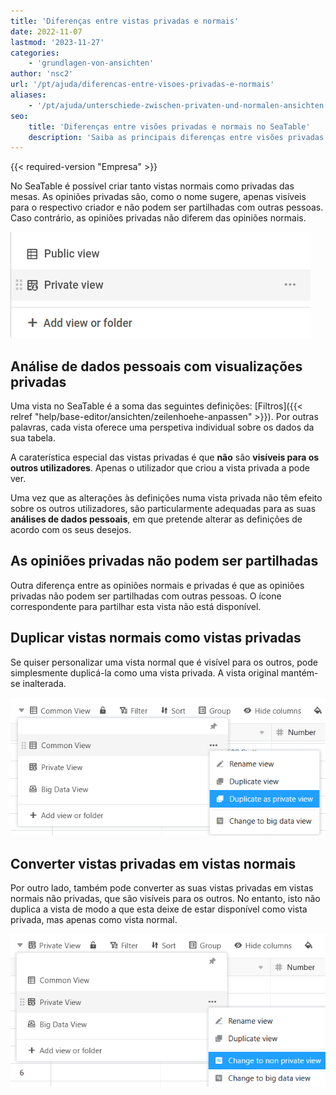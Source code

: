 ```yaml
---
title: 'Diferenças entre vistas privadas e normais'
date: 2022-11-07
lastmod: '2023-11-27'
categories:
    - 'grundlagen-von-ansichten'
author: 'nsc2'
url: '/pt/ajuda/diferencas-entre-visoes-privadas-e-normais'
aliases:
    - '/pt/ajuda/unterschiede-zwischen-privaten-und-normalen-ansichten'
seo:
    title: 'Diferenças entre visões privadas e normais no SeaTable'
    description: 'Saiba as principais diferenças entre visões privadas e normais no SeaTable e veja por que visões privadas para análise de dados pessoais são essenciais.'
---
```


{{< required-version "Empresa" >}}

No SeaTable é possível criar tanto vistas normais como privadas das mesas. As opiniões privadas são, como o nome sugere, apenas visíveis para o respectivo criador e não podem ser partilhadas com outras pessoas. Caso contrário, as opiniões privadas não diferem das opiniões normais.

![Vista pública e privada](images/public-and-private-view.png)

## Análise de dados pessoais com visualizações privadas

Uma vista no SeaTable é a soma das seguintes definições: [Filtros]({{< relref "help/base-editor/ansichten/zeilenhoehe-anpassen" >}}). Por outras palavras, cada vista oferece uma perspetiva individual sobre os dados da sua tabela.

A caraterística especial das vistas privadas é que **não** são **visíveis para os outros utilizadores**. Apenas o utilizador que criou a vista privada a pode ver.

Uma vez que as alterações às definições numa vista privada não têm efeito sobre os outros utilizadores, são particularmente adequadas para as suas **análises de dados pessoais**, em que pretende alterar as definições de acordo com os seus desejos.

## As opiniões privadas não podem ser partilhadas

Outra diferença entre as opiniões normais e privadas é que as opiniões privadas não podem ser partilhadas com outras pessoas. O ícone correspondente para partilhar esta vista não está disponível.

## Duplicar vistas normais como vistas privadas

Se quiser personalizar uma vista normal que é visível para os outros, pode simplesmente duplicá-la como uma vista privada. A vista original mantém-se inalterada.

![Duplicar uma vista normal como uma vista privada](images/Duplicate-as-private-view.png)

## Converter vistas privadas em vistas normais

Por outro lado, também pode converter as suas vistas privadas em vistas normais não privadas, que são visíveis para os outros. No entanto, isto não duplica a vista de modo a que esta deixe de estar disponível como vista privada, mas apenas como vista normal.

![Converter uma vista privada numa vista normal](images/Change-to-non-private-view.png)
